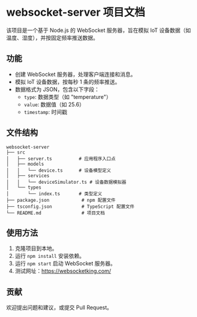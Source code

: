 # websocket-server 项目文档

该项目是一个基于 Node.js 的 WebSocket 服务器，旨在模拟 IoT 设备数据（如温度、湿度），并按固定频率推送数据。

## 功能

- 创建 WebSocket 服务器，处理客户端连接和消息。
- 模拟 IoT 设备数据，按每秒 1 条的频率推送。
- 数据格式为 JSON，包含以下字段：
  - `type`: 数据类型（如 "temperature"）
  - `value`: 数据值（如 25.6）
  - `timestamp`: 时间戳

## 文件结构

```
websocket-server
├── src
│   ├── server.ts          # 应用程序入口点
│   ├── models
│   │   └── device.ts      # 设备模型定义
│   ├── services
│   │   └── deviceSimulator.ts # 设备数据模拟器
│   └── types
│       └── index.ts       # 类型定义
├── package.json            # npm 配置文件
├── tsconfig.json           # TypeScript 配置文件
└── README.md               # 项目文档
```

## 使用方法

1. 克隆项目到本地。
2. 运行 `npm install` 安装依赖。
3. 运行 `npm start` 启动 WebSocket 服务器。
4. 测试网址：https://websocketking.com/

## 贡献

欢迎提出问题和建议，或提交 Pull Request。